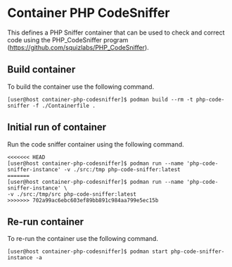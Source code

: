# Container PHP CodeSniffer
This defines a PHP Sniffer container that can be used to check and correct code using the PHP_CodeSniffer program (https://github.com/squizlabs/PHP_CodeSniffer).

## Build container
To build the container use the following command.
```
[user@host container-php-codesniffer]$ podman build --rm -t php-code-sniffer -f ./Containerfile .
```

## Initial run of container
Run the code sniffer container using the following command.
```
<<<<<<< HEAD
[user@host container-php-codesniffer]$ podman run --name 'php-code-sniffer-instance' -v ./src:/tmp php-code-sniffer:latest
=======
[user@host container-php-codesniffer]$ podman run --name 'php-code-sniffer-instance' \
-v ./src:/tmp/src php-code-sniffer:latest
>>>>>>> 702a99ac6ebc603ef89bb891c984aa799e5ec15b
```
## Re-run container
To re-run the container use the following command.
```
[user@host container-php-codesniffer]$ podman start php-code-sniffer-instance -a
```
